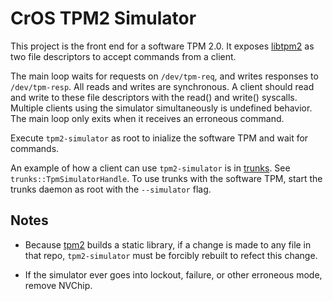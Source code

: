 # CrOS TPM2 Simulator

This project is the front end for a software TPM 2.0. It exposes [libtpm2]
as two file descriptors to accept commands from a client.

The main loop waits for requests on `/dev/tpm-req`, and writes responses to
`/dev/tpm-resp`. All reads and writes are synchronous. A client should read and
write to these file descriptors with the read() and write() syscalls. Multiple
clients using the simulator simultaneously is undefined behavior. The main loop
only exits when it receives an erroneous command.

Execute `tpm2-simulator` as root to inialize the software TPM and wait for
commands.

An example of how a client can use `tpm2-simulator` is in [trunks](../trunks).
See `trunks::TpmSimulatorHandle`. To use trunks with the software TPM, start
the trunks daemon as root with the `--simulator` flag.

## Notes

*   Because [tpm2] builds a static library, if a change is made to any file in
    that repo, `tpm2-simulator` must be forcibly rebuilt to refect this change.

*   If the simulator ever goes into lockout, failure, or other erroneous mode,
    remove NVChip.

[libtpm2]: https://chromium.googlesource.com/chromiumos/third_party/tpm2
[tpm2]: https://chromium.googlesource.com/chromiumos/third_party/tpm2
